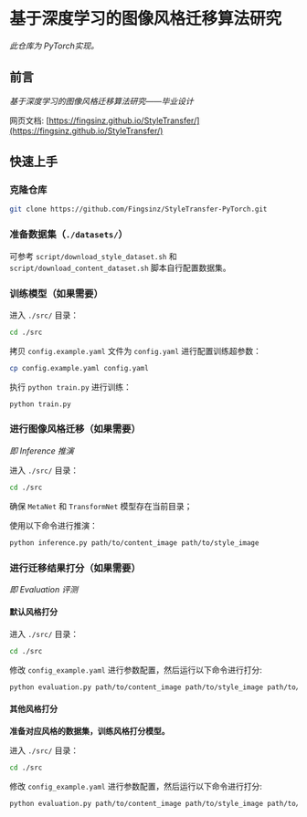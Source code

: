 # 基于深度学习的图像风格迁移算法研究

*此仓库为 PyTorch实现。*

## 前言

*基于深度学习的图像风格迁移算法研究——毕业设计*

网页文档: [https://fingsinz.github.io/StyleTransfer/](https://fingsinz.github.io/StyleTransfer/)

## 快速上手

### 克隆仓库

```bash
git clone https://github.com/Fingsinz/StyleTransfer-PyTorch.git
```

### 准备数据集（`./datasets/`）

可参考 `script/download_style_dataset.sh` 和 `script/download_content_dataset.sh` 脚本自行配置数据集。

### 训练模型（如果需要）

进入 `./src/` 目录：

```bash
cd ./src
```

拷贝 `config.example.yaml` 文件为 `config.yaml` 进行配置训练超参数：

```bash
cp config.example.yaml config.yaml
```

执行 `python train.py` 进行训练：

```bash
python train.py
```

### 进行图像风格迁移（如果需要）

*即 Inference 推演*

进入 `./src/` 目录：

```bash
cd ./src
```

确保 `MetaNet` 和 `TransformNet` 模型存在当前目录；

使用以下命令进行推演：

```bash
python inference.py path/to/content_image path/to/style_image
```

### 进行迁移结果打分（如果需要）

*即 Evaluation 评测*

#### 默认风格打分

进入 `./src/` 目录：

```bash
cd ./src
```

修改 `config_example.yaml` 进行参数配置，然后运行以下命令进行打分:

```bash
python evaluation.py path/to/content_image path/to/style_image path/to/result_image
```

#### 其他风格打分

**准备对应风格的数据集，训练风格打分模型。**

进入 `./src/` 目录：

```bash
cd ./src
```

修改 `config_example.yaml` 进行参数配置，然后运行以下命令进行打分:

```bash
python evaluation.py path/to/content_image path/to/style_image path/to/result_image
```
